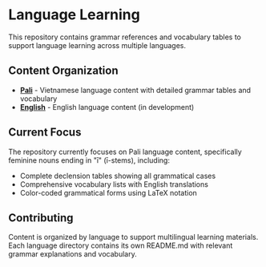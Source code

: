 # Language Learning

This repository contains grammar references and vocabulary tables to support language learning across multiple languages.

## Content Organization

- **[Pali](./pali/README.md)** - Vietnamese language content with detailed grammar tables and vocabulary
- **[English](./english/README.md)** - English language content (in development)

## Current Focus

The repository currently focuses on Pali language content, specifically feminine nouns ending in "ī" (ī-stems), including:

- Complete declension tables showing all grammatical cases
- Comprehensive vocabulary lists with English translations
- Color-coded grammatical forms using LaTeX notation

## Contributing

Content is organized by language to support multilingual learning materials. Each language directory contains its own README.md with relevant grammar explanations and vocabulary.